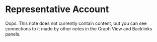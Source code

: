# Representative Account

Oops. This note does not currently contain content, but you can see connections to it made by other notes in the Graph View and Backlinks panels.
